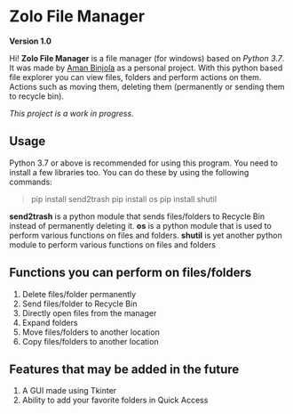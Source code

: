 # Zolo File Manager 
**Version 1.0**

Hi! **Zolo File Manager** is a file manager (for windows) based on *Python 3.7*. It was made by [Aman Binjola](www.github.com/binjolaaman10) as a personal project. With this python based file explorer you can view files, folders and perform actions on them. Actions such as moving them, deleting them (permanently or sending them to recycle bin).

*This project is a work in progress.*

## Usage
Python 3.7 or above is recommended for using this program.
You need to install a few libraries too. You can do these by using the following commands:

> pip install send2trash
> pip install os
> pip install shutil

**send2trash** is a python module that sends files/folders to Recycle Bin instead of permanently deleting it.
**os** is a python module that is used to perform various functions on files and folders.
**shutil** is yet another python module to perform various functions on files and folders 

## Functions you can perform on files/folders

 1. Delete files/folder permanently
 2. Send files/folder to Recycle Bin
 3. Directly open files from the manager
 4. Expand folders
 5. Move files/folders to another location
 6. Copy files/folders to another location
 
 ## Features that may be added in the future
 
 1. A GUI made using Tkinter
 2. Ability to add your favorite folders in Quick Access 
